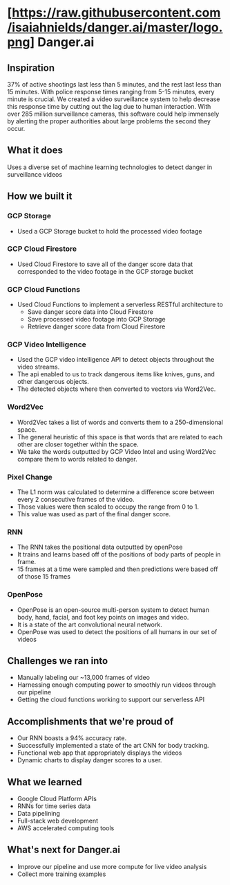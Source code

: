 # [https://raw.githubusercontent.com/isaiahnields/danger.ai/master/logo.png] Danger.ai

## Inspiration
37% of active shootings last less than 5 minutes, and the rest last less than 15 minutes. With police response times ranging from 5-15 minutes, every minute is crucial. We created a video surveillance system to help decrease this response time by cutting out the lag due to human interaction. With over 285 million surveillance cameras, this software could help immensely by alerting the proper authorities about large problems the second they occur. 

## What it does
Uses a diverse set of machine learning technologies to detect danger in surveillance videos

## How we built it

### GCP Storage
- Used a GCP Storage bucket to hold the processed video footage

### GCP Cloud Firestore
- Used Cloud Firestore to save all of the danger score data that corresponded to the video footage in the GCP storage bucket

### GCP Cloud Functions
- Used Cloud Functions to implement a serverless RESTful architecture to
    - Save danger score data into Cloud Firestore
    - Save processed video footage into GCP Storage
    - Retrieve danger score data from Cloud Firestore

### GCP Video Intelligence
- Used the GCP video intelligence API to detect objects throughout the video streams.
- The api enabled to us to track dangerous items like knives, guns, and other dangerous objects.
- The detected objects where then converted to vectors via Word2Vec.

### Word2Vec
- Word2Vec takes a list of words and converts them to a 250-dimensional space. 
- The general heuristic of this space is that words that are related to each other are closer together within the space.
- We take the words outputted by GCP Video Intel and using Word2Vec compare them to words related to danger.

### Pixel Change
- The L1 norm was calculated to determine a difference score between every 2 consecutive frames of the video.
- Those values were then scaled to occupy the range from 0 to 1.
- This value was used as part of the final danger score.

### RNN
- The RNN takes the positional data outputted by openPose
- It trains and learns based off of the positions of body parts of people in frame.
- 15 frames at a time were sampled and then predictions were based off of those 15 frames

### OpenPose
- OpenPose is an open-source multi-person system to detect human body, hand, facial, and foot key points on images and video.
- It is a state of the art convolutional neural network.
- OpenPose was used to detect the positions of all humans in our set of videos

## Challenges we ran into
- Manually labeling our ~13,000 frames of video
- Harnessing enough computing power to smoothly run videos through our pipeline
- Getting the cloud functions working to support our serverless API

## Accomplishments that we're proud of
- Our RNN boasts a 94% accuracy rate.
- Successfully implemented a state of the art CNN for body tracking.
- Functional web app that appropriately displays the videos
- Dynamic charts to display danger scores to a user.

## What we learned
- Google Cloud Platform APIs
- RNNs for time series data
- Data pipelining
- Full-stack web development
- AWS accelerated computing tools

## What's next for Danger.ai
- Improve our pipeline and use more compute for live video analysis
- Collect more training examples
